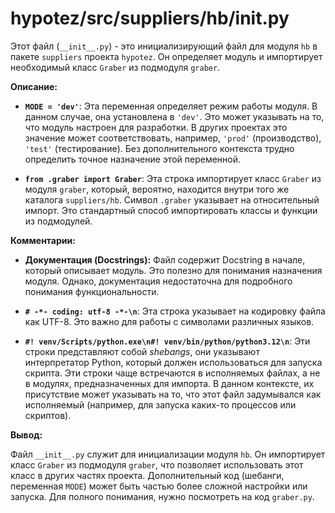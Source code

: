 # hypotez/src/suppliers/hb/__init__.py

Этот файл (`__init__.py`) - это инициализирующий файл для модуля `hb` в пакете `suppliers` проекта `hypotez`.  Он определяет модуль и импортирует необходимый класс `Graber` из подмодуля `graber`.

**Описание:**

* **`MODE = 'dev'`**:  Эта переменная определяет режим работы модуля. В данном случае, она установлена в `'dev'`.  Это может указывать на то, что модуль настроен для разработки.  В других проектах это значение может соответствовать, например, `'prod'` (производство), `'test'` (тестирование).  Без дополнительного контекста трудно определить точное назначение этой переменной.

* **`from .graber import Graber`**:  Эта строка импортирует класс `Graber` из модуля `graber`, который, вероятно, находится внутри того же каталога `suppliers/hb`.  Символ `.graber` указывает на относительный импорт.  Это стандартный способ импортировать классы и функции из подмодулей.

**Комментарии:**

* **Документация (Docstrings):** Файл содержит Docstring в начале, который описывает модуль. Это полезно для понимания назначения модуля.  Однако, документация недостаточна для подробного понимания функциональности.

* **`# -*- coding: utf-8 -*-\n`**: Эта строка указывает на кодировку файла как UTF-8.  Это важно для работы с символами различных языков.

* **`#! venv/Scripts/python.exe\n#! venv/bin/python/python3.12\n`**: Эти строки представляют собой *shebangs*, они указывают интерпретатор Python, который должен использоваться для запуска скрипта.  Эти строки чаще встречаются в исполняемых файлах, а не в модулях, предназначенных для импорта.  В данном контексте,  их присутствие может указывать на то, что этот файл задумывался как исполняемый (например, для запуска каких-то процессов или скриптов).

**Вывод:**

Файл `__init__.py` служит для инициализации модуля `hb`.  Он импортирует класс `Graber` из подмодуля `graber`, что позволяет использовать этот класс в других частях проекта.  Дополнительный код (шебанги, переменная `MODE`) может быть частью более сложной настройки или запуска.  Для полного понимания, нужно посмотреть на код `graber.py`.
